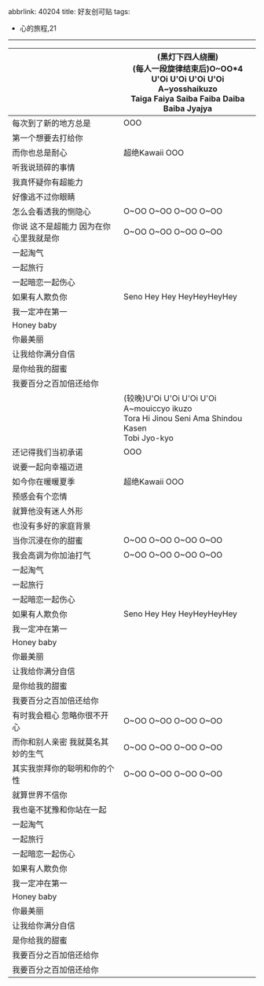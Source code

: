 abbrlink: 40204
title: 好友创可贴
tags:
  - 心的旅程,21
---
|      |(黑灯下四人绕圈)<br>(每人一段旋律结束后)O~OO*4<br>U'Oi U'Oi U'Oi U'Oi<br>A~yosshaikuzo<br>Taiga Faiya Saiba Faiba Daiba Baiba Jyajya|
|--|--|
|每次到了新的地方总是|OOO|
|第一个想要去打给你|      |
|而你也总是耐心|超绝Kawaii OOO|
|听我说琐碎的事情|      |
|我真怀疑你有超能力|      |
|好像逃不过你眼睛|      |
|怎么会看透我的恻隐心|O~OO O~OO O~OO O~OO|
|你说 这不是超能力 因为在你心里我就是你|O~OO O~OO O~OO O~OO|
|一起淘气|      |
|一起旅行|      |
|一起暗恋一起伤心|      |
|如果有人欺负你|Seno Hey Hey HeyHeyHeyHey|
|我一定冲在第一|      |
|Honey baby|      |
|你最美丽|      |
|让我给你满分自信|      |
|是你给我的甜蜜|      |
|我要百分之百加倍还给你|      |
|      |(较晚)U'Oi U'Oi U'Oi U'Oi<br>A~mouiccyo ikuzo<br>Tora Hi Jinou Seni Ama Shindou Kasen <br>Tobi Jyo-kyo|
|还记得我们当初承诺|OOO|
|说要一起向幸福迈进|      |
|如今你在暖暖夏季|超绝Kawaii OOO|
|预感会有个恋情|      |
|就算他没有迷人外形|      |
|也没有多好的家庭背景|      |
|当你沉浸在你的甜蜜|O~OO O~OO O~OO O~OO|
|我会高调为你加油打气|O~OO O~OO O~OO O~OO|
|一起淘气|      |
|一起旅行|      |
|一起暗恋一起伤心|      |
|如果有人欺负你|Seno Hey Hey HeyHeyHeyHey|
|我一定冲在第一|      |
|Honey baby|      |
|你最美丽|      |
|让我给你满分自信|      |
|是你给我的甜蜜|      |
|我要百分之百加倍还给你|      |
|有时我会粗心 忽略你很不开心|O~OO O~OO O~OO O~OO|
|而你和别人亲密 我就莫名其妙的生气|O~OO O~OO O~OO O~OO|
|其实我崇拜你的聪明和你的个性|O~OO O~OO O~OO O~OO|
|就算世界不信你|      |
|我也毫不犹豫和你站在一起|      |
|一起淘气|      |
|一起旅行|      |
|一起暗恋一起伤心|      |
|如果有人欺负你|      |
|我一定冲在第一|      |
|Honey baby|      |
|你最美丽|      |
|让我给你满分自信|      |
|是你给我的甜蜜|      |
|我要百分之百加倍还给你|      |
|我要百分之百加倍还给你|      |